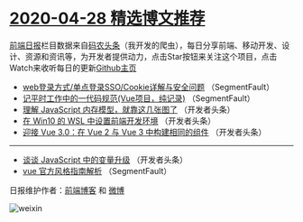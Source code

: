 # [2020-04-28 精选博文推荐](http://hao.caibaojian.com/date/2020/04/28)

[前端日报](http://caibaojian.com/c/news)栏目数据来自[码农头条](http://hao.caibaojian.com/)（我开发的爬虫），每日分享前端、移动开发、设计、资源和资讯等，为开发者提供动力，点击Star按钮来关注这个项目，点击Watch来收听每日的更新[Github主页](https://github.com/kujian/frontendDaily)
* [web登录方式/单点登录SSO/Cookie详解与安全问题](http://hao.caibaojian.com/141665.html) （SegmentFault）
* [记平时工作中的一代码规范(Vue项目，纯记录)](http://hao.caibaojian.com/141666.html) （SegmentFault）
* [理解 JavaScript 内存模型，就靠这几张图了](http://hao.caibaojian.com/141667.html) （开发者头条）
* [在 Win10 的 WSL 中设置前端开发环境](http://hao.caibaojian.com/141668.html) （开发者头条）
* [迎接 Vue 3.0：在 Vue 2 与 Vue 3 中构建相同的组件](http://hao.caibaojian.com/141669.html) （开发者头条）

***
* [谈谈 JavaScript 中的变量升级](http://hao.caibaojian.com/141670.html) （开发者头条）
* [vue 官方风格指南解析](http://hao.caibaojian.com/141664.html) （SegmentFault）

日报维护作者：[前端博客](http://caibaojian.com/) 和 [微博](http://caibaojian.com/go/weibo)

![weixin](https://user-images.githubusercontent.com/3055447/38468989-651132ac-3b80-11e8-8e6b-15122322a9d7.png)